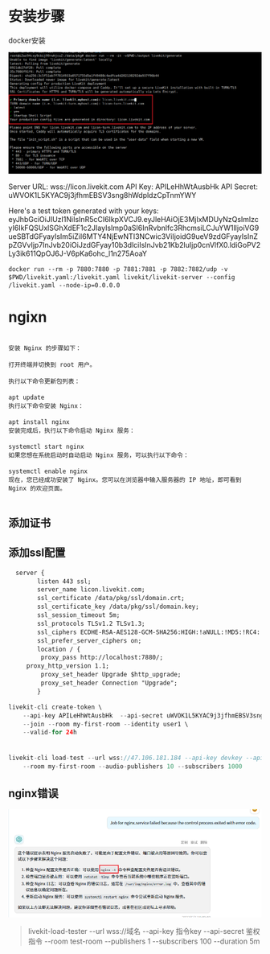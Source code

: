 # 安装步骤

docker安装

![1686105370867](image/livekit/1686105370867.png)

Server URL: wss://licon.livekit.com
API Key: APILeHhWtAusbHk
API Secret: uWVOK1L5KYAC9j3jfhmEBSV3sng8hWdpldzCpTnmYWY

Here's a test token generated with your keys: eyJhbGciOiJIUzI1NiIsInR5cCI6IkpXVCJ9.eyJleHAiOjE3MjIxMDUyNzQsImlzcyI6IkFQSUxlSGhXdEF1c2JIayIsImp0aSI6InRvbnlfc3RhcmsiLCJuYW1lIjoiVG9ueSBTdGFyayIsIm5iZiI6MTY4NjEwNTI3NCwic3ViIjoidG9ueV9zdGFyayIsInZpZGVvIjp7InJvb20iOiJzdGFyay10b3dlciIsInJvb21Kb2luIjp0cnVlfX0.ldiGoPV2Ly3ik611QpOJ6J-V6pKa6ohc_l1n275AoaY

```linux
docker run --rm -p 7880:7880 -p 7881:7881 -p 7882:7882/udp -v $PWD/livekit.yaml:/livekit.yaml livekit/livekit-server --config /livekit.yaml --node-ip=0.0.0.0
```

# ngixn

```linux

安装 Nginx 的步骤如下：

打开终端并切换到 root 用户。

执行以下命令更新包列表：

apt update
执行以下命令安装 Nginx：

apt install nginx
安装完成后，执行以下命令启动 Nginx 服务：

systemctl start nginx
如果您想在系统启动时自动启动 Nginx 服务，可以执行以下命令：

systemctl enable nginx
现在，您已经成功安装了 Nginx。您可以在浏览器中输入服务器的 IP 地址，即可看到 Nginx 的欢迎页面。


```

## 添加证书

## 添加ssl配置

```xml
  server {
        listen 443 ssl; 
        server_name licon.livekit.com;
        ssl_certificate /data/pkg/ssl/domain.crt; 
        ssl_certificate_key /data/pkg/ssl/domain.key; 
        ssl_session_timeout 5m;
        ssl_protocols TLSv1.2 TLSv1.3;
        ssl_ciphers ECDHE-RSA-AES128-GCM-SHA256:HIGH:!aNULL:!MD5:!RC4:!DHE; 
        ssl_prefer_server_ciphers on;
        location / {
         proxy_pass http://localhost:7880/;
	 proxy_http_version 1.1;
         proxy_set_header Upgrade $http_upgrade;
         proxy_set_header Connection "Upgrade";
        }

```

```java
livekit-cli create-token \
    --api-key APILeHhWtAusbHk  --api-secret uWVOK1L5KYAC9j3jfhmEBSV3sng8hWdpldzCpTnmYWY  \
    --join --room my-first-room --identity user1 \
    --valid-for 24h


livekit-cli load-test --url wss://47.106.181.184 --api-key devkey --api-secret secret \
    --room my-first-room --audio-publishers 10 --subscribers 1000

```

## nginx错误

![1686120719427](image/livekit/1686120719427.png)




> livekit-load-tester --url wss://域名 --api-key 指令key --api-secret 鉴权指令 --room test-room --publishers 1 --subscribers 100 --duration 5m
>
